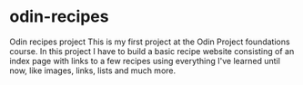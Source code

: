 # odin-recipes
Odin recipes project
This is my first project at the Odin Project foundations course. In this project I have to build a basic recipe website consisting of an index page with links to a few recipes using everything I've learned until now, like images, links, lists and much more.